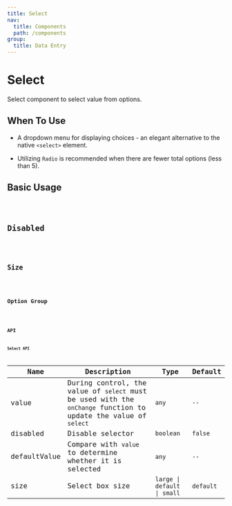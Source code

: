 ```yaml
---
title: Select
nav:
  title: Components
  path: /components
group:
  title: Data Entry
---
```


# Select

Select component to select value from options.

## When To Use

* A dropdown menu for displaying choices - an elegant alternative to the native `<select>` element.

* Utilizing `Radio` is recommended when there are fewer total options (less than 5).

## Basic Usage

<code src="./demo/basic.tsx"/>

## Disabled

<code src="./demo/disabled.tsx"/>

## Size

<code src="./demo/size.tsx"/>

## Option Group

<code src="./demo/group.tsx"/>

## API

### Select API

| Name        | Description      | Type         | Default   |
| ----------- | ---------------- | ------------------------------------------ | --------- |
| value        |   During control, the value of `select` must be used with the `onChange` function to update the value of `select`      | `any`         | `--` |
| disabled    |   Disable selector   | `boolean` | `false`   |
| defaultValue      |  Compare with `value` to determine whether it is selected  | `any`  | `--`   |
| size     |   Select box size   | `large \| default \| small`    | `default`   |
